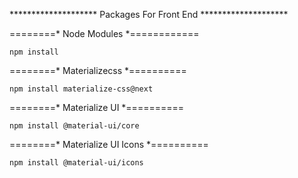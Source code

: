 
******************** Packages For Front End ********************

========* Node Modules *============

    npm install

========* Materializecss *==========

    npm install materialize-css@next

========* Materialize UI *==========

    npm install @material-ui/core
    
========* Materialize UI Icons *==========    

    npm install @material-ui/icons

